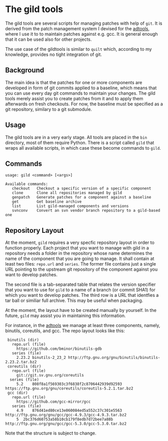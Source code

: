 The gild tools
==============

The gild tools are several scripts for managing patches with help of ```git```.
It is derived from the patch management system I devised for the
[adtools](https://github.com/sba1/adtools), where I use it to to maintain patches
against e.g. gcc. It is general enough that it can be used also for other projects.

The use case of the gildtools is similar to ```quilt``` which, according to my
knowledge, provides no tight integration of git.

Background
----------

The main idea is that the patches for one or more components are developed in form
of git commits applied to a baseline, which means that you can use every day git
commands to maintain your changes. The gild tools merely assist you to create patches
from it and to apply them afterwards on fresh checkouts. For now, the baseline must
be specified as a git repository, similary to a git submodule.

Usage
-----

The gild tools are in a very early stage. All tools are placed in the ```bin```
directory, most of them require Python. There is a script called ```gild``` that
wraps all available scripts, in which case these become commands to ```gild```.

Commands
--------

```
usage: gild <command> [<args>]

Available commands:
   checkout   Checkout a specific version of a specific component
   clone      Clone all repositories managed by gild
   genpatch   Generate patches for a component against a baseline
   get        Get baseline archive
   list       List gild-managed components and versions
   svnconv    Convert an svn vendor branch repository to a gild-based one

```

Repository Layout
-----------------

At the moment, ```gild``` requires a very specfic repository layout in order to
function properly. Each project that you want to manage with gild in a
repository needs a folder in the repository whose name determines the name of
the component that you are going to manage. It shall contain at least two
files: ```repo.url``` and ```series```. The former file contains just a single
URL pointing to the upstream git repository of the component against you want
to develop patches.

The second file is a tab-separated table that relates the version specifier
that you want to use for ```gild``` to a name of a branch (or commit SHA1)
for which you want to develop patches. The third row is a URL that identfies a
tar ball or similiar full archive. This may be useful when packaging.

At the moment, the layout have to be created manually by yourself. In the
future, ```gild``` may assist you in maintaining this information.

For instance, in the [adtools](https://github.com/sba1/adtools) we manage at
least three components, namely, binutils, coreutils, and gcc. The repo layout
looks like this:

```
 binutils (dir)
   repo.url (file)
     https://github.com/bminor/binutils-gdb
   series (file)
     2.23.2	binutils-2_23_2	http://ftp.gnu.org/gnu/binutils/binutils-2.23.2.tar.bz2
 coreutils (dir)
   repo.url (file)
     git://git.sv.gnu.org/coreutils
  series (file)
     5.2	808f8a1f569303c3f6838f2c8706442939d92593	https://ftp.gnu.org/gnu/coreutils/coreutils-5.2.1.tar.bz2
 gcc (dir)
   repo.url (file)
     https://github.com/gcc-mirror/gcc
   series (file)
     4.9	876d41ed80ce13e060084ed5a552c37c301e5563	http://ftp.gnu.org/gnu/gcc/gcc-4.9.3/gcc-4.9.3.tar.bz2
     5	2bc376d60753a58b10cb179f8edb7d72bee7a88b	http://ftp.gnu.org/gnu/gcc/gcc-5.3.0/gcc-5.3.0.tar.bz2
```

Note that the structure is subject to change.
